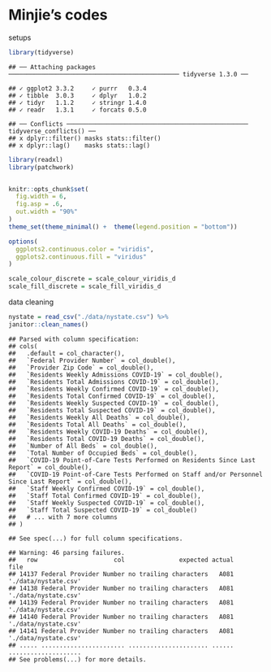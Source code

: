 Minjie’s codes
================

setups

``` r
library(tidyverse)
```

    ## ── Attaching packages ─────────────────────────────────────────────── tidyverse 1.3.0 ──

    ## ✓ ggplot2 3.3.2     ✓ purrr   0.3.4
    ## ✓ tibble  3.0.3     ✓ dplyr   1.0.2
    ## ✓ tidyr   1.1.2     ✓ stringr 1.4.0
    ## ✓ readr   1.3.1     ✓ forcats 0.5.0

    ## ── Conflicts ────────────────────────────────────────────────── tidyverse_conflicts() ──
    ## x dplyr::filter() masks stats::filter()
    ## x dplyr::lag()    masks stats::lag()

``` r
library(readxl)
library(patchwork)


knitr::opts_chunk$set(
  fig.width = 6,
  fig.asp = .6,
  out.width = "90%"
)
theme_set(theme_minimal() +  theme(legend.position = "bottom"))

options(
  ggplots2.continuous.color = "viridis",
  ggplots2.continuous.fill = "viridus"
)

scale_colour_discrete = scale_colour_viridis_d
scale_fill_discrete = scale_fill_viridis_d
```

data cleaning

``` r
nystate = read_csv("./data/nystate.csv") %>% 
janitor::clean_names() 
```

    ## Parsed with column specification:
    ## cols(
    ##   .default = col_character(),
    ##   `Federal Provider Number` = col_double(),
    ##   `Provider Zip Code` = col_double(),
    ##   `Residents Weekly Admissions COVID-19` = col_double(),
    ##   `Residents Total Admissions COVID-19` = col_double(),
    ##   `Residents Weekly Confirmed COVID-19` = col_double(),
    ##   `Residents Total Confirmed COVID-19` = col_double(),
    ##   `Residents Weekly Suspected COVID-19` = col_double(),
    ##   `Residents Total Suspected COVID-19` = col_double(),
    ##   `Residents Weekly All Deaths` = col_double(),
    ##   `Residents Total All Deaths` = col_double(),
    ##   `Residents Weekly COVID-19 Deaths` = col_double(),
    ##   `Residents Total COVID-19 Deaths` = col_double(),
    ##   `Number of All Beds` = col_double(),
    ##   `Total Number of Occupied Beds` = col_double(),
    ##   `COVID-19 Point-of-Care Tests Performed on Residents Since Last Report` = col_double(),
    ##   `COVID-19 Point-of-Care Tests Performed on Staff and/or Personnel Since Last Report` = col_double(),
    ##   `Staff Weekly Confirmed COVID-19` = col_double(),
    ##   `Staff Total Confirmed COVID-19` = col_double(),
    ##   `Staff Weekly Suspected COVID-19` = col_double(),
    ##   `Staff Total Suspected COVID-19` = col_double()
    ##   # ... with 7 more columns
    ## )

    ## See spec(...) for full column specifications.

    ## Warning: 46 parsing failures.
    ##   row                     col               expected actual                 file
    ## 14137 Federal Provider Number no trailing characters   A081 './data/nystate.csv'
    ## 14138 Federal Provider Number no trailing characters   A081 './data/nystate.csv'
    ## 14139 Federal Provider Number no trailing characters   A081 './data/nystate.csv'
    ## 14140 Federal Provider Number no trailing characters   A081 './data/nystate.csv'
    ## 14141 Federal Provider Number no trailing characters   A081 './data/nystate.csv'
    ## ..... ....................... ...................... ...... ....................
    ## See problems(...) for more details.
